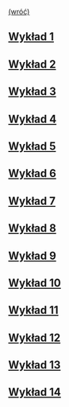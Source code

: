 [(wróć)](../)
## [Wykład 1](Wyklad1/)
## [Wykład 2](Wyklad2/)
## [Wykład 3](Wyklad3/)
## [Wykład 4](Wyklad4/)
## [Wykład 5](Wyklad5/)
## [Wykład 6](Wyklad6/)
## [Wykład 7](Wyklad7/)
## [Wykład 8](Wyklad8/)
## [Wykład 9](Wyklad9/)
## [Wykład 10](Wyklad10/)
## [Wykład 11](Wyklad11/)
## [Wykład 12](Wyklad12/)
## [Wykład 13](Wyklad13/)
## [Wykład 14](Wyklad14/)
